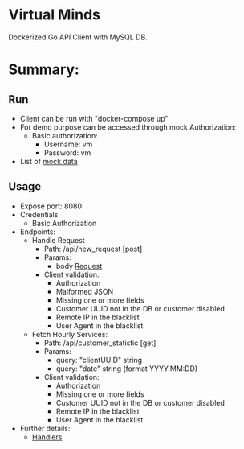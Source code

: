 # Virtual Minds
Dockerized Go API Client with MySQL DB.

# Summary:

## Run
- Client can be run with "docker-compose up"
- For demo purpose can be accessed through mock Authorization:
  - Basic authorization: 
    - Username: vm
    - Password: vm
- List of [mock data](./db/db_mock_data.go)

## Usage
- Expose port: 8080
- Credentials
  - Basic Authorization
- Endpoints:
    - Handle Request
      - Path: /api/new_request [post]
      - Params:
        - body [Request](./api/handler/type.go)
      - Client validation:
        - Authorization
        - Malformed JSON
        - Missing one or more fields
        - Customer UUID not in the DB or customer disabled
        - Remote IP in the blacklist
        - User Agent in the blacklist
    - Fetch Hourly Services:
      - Path: /api/customer_statistic [get]
      - Params:
        - query: "clientUUID" string
        - query: "date" string (format YYYY:MM:DD)
      - Client validation:
        - Authorization
        - Missing one or more fields
        - Customer UUID not in the DB or customer disabled
        - Remote IP in the blacklist
        - User Agent in the blacklist
- Further details:
  - [Handlers](./api/handler/handler.go)    